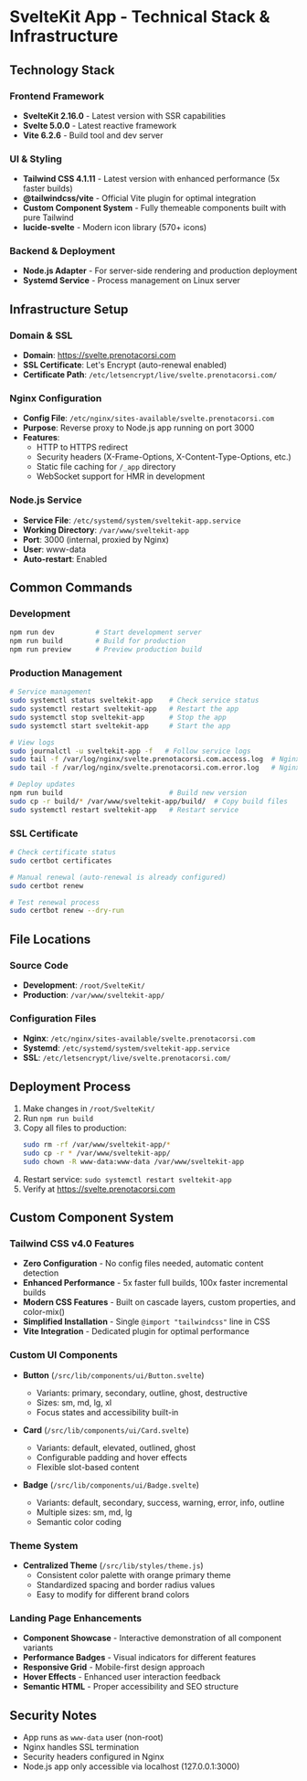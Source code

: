 # SvelteKit App - Technical Stack & Infrastructure

## Technology Stack

### Frontend Framework
- **SvelteKit 2.16.0** - Latest version with SSR capabilities
- **Svelte 5.0.0** - Latest reactive framework
- **Vite 6.2.6** - Build tool and dev server

### UI & Styling
- **Tailwind CSS 4.1.11** - Latest version with enhanced performance (5x faster builds)
- **@tailwindcss/vite** - Official Vite plugin for optimal integration
- **Custom Component System** - Fully themeable components built with pure Tailwind
- **lucide-svelte** - Modern icon library (570+ icons)

### Backend & Deployment
- **Node.js Adapter** - For server-side rendering and production deployment
- **Systemd Service** - Process management on Linux server

## Infrastructure Setup

### Domain & SSL
- **Domain**: https://svelte.prenotacorsi.com
- **SSL Certificate**: Let's Encrypt (auto-renewal enabled)
- **Certificate Path**: `/etc/letsencrypt/live/svelte.prenotacorsi.com/`

### Nginx Configuration
- **Config File**: `/etc/nginx/sites-available/svelte.prenotacorsi.com`
- **Purpose**: Reverse proxy to Node.js app running on port 3000
- **Features**:
  - HTTP to HTTPS redirect
  - Security headers (X-Frame-Options, X-Content-Type-Options, etc.)
  - Static file caching for `/_app` directory
  - WebSocket support for HMR in development

### Node.js Service
- **Service File**: `/etc/systemd/system/sveltekit-app.service`
- **Working Directory**: `/var/www/sveltekit-app`
- **Port**: 3000 (internal, proxied by Nginx)
- **User**: www-data
- **Auto-restart**: Enabled

## Common Commands

### Development
```bash
npm run dev          # Start development server
npm run build        # Build for production
npm run preview      # Preview production build
```

### Production Management
```bash
# Service management
sudo systemctl status sveltekit-app    # Check service status
sudo systemctl restart sveltekit-app   # Restart the app
sudo systemctl stop sveltekit-app      # Stop the app
sudo systemctl start sveltekit-app     # Start the app

# View logs
sudo journalctl -u sveltekit-app -f   # Follow service logs
sudo tail -f /var/log/nginx/svelte.prenotacorsi.com.access.log  # Nginx access logs
sudo tail -f /var/log/nginx/svelte.prenotacorsi.com.error.log   # Nginx error logs

# Deploy updates
npm run build                          # Build new version
sudo cp -r build/* /var/www/sveltekit-app/build/  # Copy build files
sudo systemctl restart sveltekit-app   # Restart service
```

### SSL Certificate
```bash
# Check certificate status
sudo certbot certificates

# Manual renewal (auto-renewal is already configured)
sudo certbot renew

# Test renewal process
sudo certbot renew --dry-run
```

## File Locations

### Source Code
- **Development**: `/root/SvelteKit/`
- **Production**: `/var/www/sveltekit-app/`

### Configuration Files
- **Nginx**: `/etc/nginx/sites-available/svelte.prenotacorsi.com`
- **Systemd**: `/etc/systemd/system/sveltekit-app.service`
- **SSL**: `/etc/letsencrypt/live/svelte.prenotacorsi.com/`

## Deployment Process

1. Make changes in `/root/SvelteKit/`
2. Run `npm run build`
3. Copy all files to production: 
   ```bash
   sudo rm -rf /var/www/sveltekit-app/*
   sudo cp -r * /var/www/sveltekit-app/
   sudo chown -R www-data:www-data /var/www/sveltekit-app
   ```
4. Restart service: `sudo systemctl restart sveltekit-app`
5. Verify at https://svelte.prenotacorsi.com

## Custom Component System

### Tailwind CSS v4.0 Features
- **Zero Configuration** - No config files needed, automatic content detection
- **Enhanced Performance** - 5x faster full builds, 100x faster incremental builds
- **Modern CSS Features** - Built on cascade layers, custom properties, and color-mix()
- **Simplified Installation** - Single `@import "tailwindcss"` line in CSS
- **Vite Integration** - Dedicated plugin for optimal performance

### Custom UI Components
- **Button** (`/src/lib/components/ui/Button.svelte`)
  - Variants: primary, secondary, outline, ghost, destructive
  - Sizes: sm, md, lg, xl
  - Focus states and accessibility built-in
  
- **Card** (`/src/lib/components/ui/Card.svelte`)
  - Variants: default, elevated, outlined, ghost
  - Configurable padding and hover effects
  - Flexible slot-based content
  
- **Badge** (`/src/lib/components/ui/Badge.svelte`)
  - Variants: default, secondary, success, warning, error, info, outline
  - Multiple sizes: sm, md, lg
  - Semantic color coding

### Theme System
- **Centralized Theme** (`/src/lib/styles/theme.js`)
  - Consistent color palette with orange primary theme
  - Standardized spacing and border radius values
  - Easy to modify for different brand colors

### Landing Page Enhancements
- **Component Showcase** - Interactive demonstration of all component variants
- **Performance Badges** - Visual indicators for different features
- **Responsive Grid** - Mobile-first design approach
- **Hover Effects** - Enhanced user interaction feedback
- **Semantic HTML** - Proper accessibility and SEO structure

## Security Notes

- App runs as `www-data` user (non-root)
- Nginx handles SSL termination
- Security headers configured in Nginx
- Node.js app only accessible via localhost (127.0.0.1:3000)